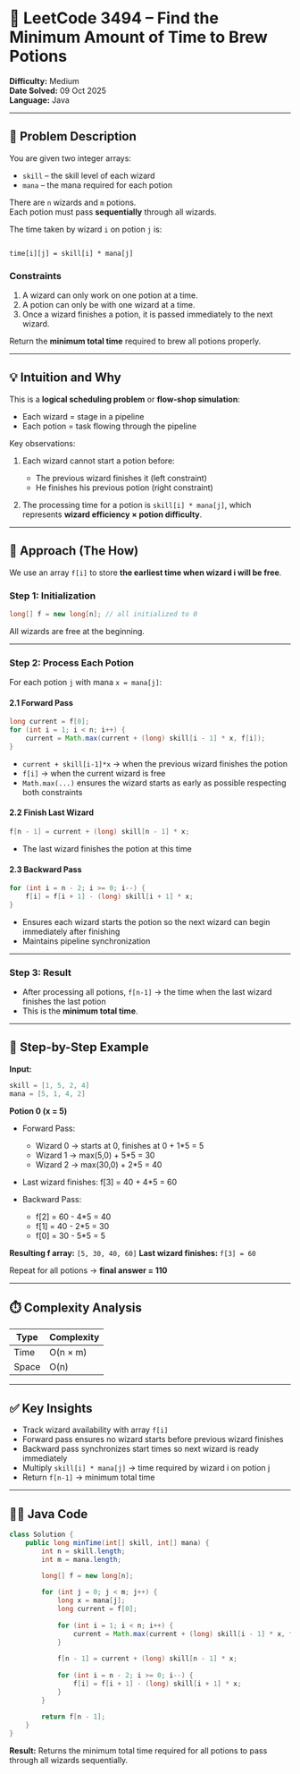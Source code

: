 # 🧪 LeetCode 3494 – Find the Minimum Amount of Time to Brew Potions

**Difficulty:** Medium  
**Date Solved:** 09 Oct 2025  
**Language:** Java  

---

## 🧩 Problem Description

You are given two integer arrays:

- `skill` – the skill level of each wizard  
- `mana` – the mana required for each potion  

There are `n` wizards and `m` potions.  
Each potion must pass **sequentially** through all wizards.  

The time taken by wizard `i` on potion `j` is:

```

time[i][j] = skill[i] * mana[j]

````

### Constraints

1. A wizard can only work on one potion at a time.  
2. A potion can only be with one wizard at a time.  
3. Once a wizard finishes a potion, it is passed immediately to the next wizard.

Return the **minimum total time** required to brew all potions properly.

---

## 💡 Intuition and Why

This is a **logical scheduling problem** or **flow-shop simulation**:

- Each wizard = stage in a pipeline  
- Each potion = task flowing through the pipeline  

Key observations:

1. Each wizard cannot start a potion before:
   - The previous wizard finishes it (left constraint)  
   - He finishes his previous potion (right constraint)  

2. The processing time for a potion is `skill[i] * mana[j]`, which represents **wizard efficiency × potion difficulty**.

---

## 🧠 Approach (The How)

We use an array `f[i]` to store **the earliest time when wizard i will be free**.

### Step 1: Initialization

```java
long[] f = new long[n]; // all initialized to 0
````

All wizards are free at the beginning.

---

### Step 2: Process Each Potion

For each potion `j` with mana `x = mana[j]`:

#### 2.1 Forward Pass

```java
long current = f[0];
for (int i = 1; i < n; i++) {
    current = Math.max(current + (long) skill[i - 1] * x, f[i]);
}
```

* `current + skill[i-1]*x` → when the previous wizard finishes the potion
* `f[i]` → when the current wizard is free
* `Math.max(...)` ensures the wizard starts as early as possible respecting both constraints

#### 2.2 Finish Last Wizard

```java
f[n - 1] = current + (long) skill[n - 1] * x;
```

* The last wizard finishes the potion at this time

#### 2.3 Backward Pass

```java
for (int i = n - 2; i >= 0; i--) {
    f[i] = f[i + 1] - (long) skill[i + 1] * x;
}
```

* Ensures each wizard starts the potion so the next wizard can begin immediately after finishing
* Maintains pipeline synchronization

---

### Step 3: Result

* After processing all potions, `f[n-1]` → the time when the last wizard finishes the last potion
* This is the **minimum total time**.

---

## 🧮 Step-by-Step Example

**Input:**

```java
skill = [1, 5, 2, 4]
mana = [5, 1, 4, 2]
```

**Potion 0 (x = 5)**

* Forward Pass:

  * Wizard 0 → starts at 0, finishes at 0 + 1*5 = 5
  * Wizard 1 → max(5,0) + 5*5 = 30
  * Wizard 2 → max(30,0) + 2*5 = 40
* Last wizard finishes: f[3] = 40 + 4*5 = 60
* Backward Pass:

  * f[2] = 60 - 4*5 = 40
  * f[1] = 40 - 2*5 = 30
  * f[0] = 30 - 5*5 = 5

**Resulting f array:** `[5, 30, 40, 60]`
**Last wizard finishes:** `f[3] = 60`

Repeat for all potions → **final answer = 110**

---

## ⏱️ Complexity Analysis

| Type  | Complexity |
| ----- | ---------- |
| Time  | O(n × m)   |
| Space | O(n)       |

---

## ✅ Key Insights

* Track wizard availability with array `f[i]`
* Forward pass ensures no wizard starts before previous wizard finishes
* Backward pass synchronizes start times so next wizard is ready immediately
* Multiply `skill[i] * mana[j]` → time required by wizard i on potion j
* Return `f[n-1]` → minimum total time

---

## 🧑‍💻 Java Code

```java
class Solution {
    public long minTime(int[] skill, int[] mana) {
        int n = skill.length;
        int m = mana.length;

        long[] f = new long[n];
        
        for (int j = 0; j < m; j++) {
            long x = mana[j];
            long current = f[0]; 
            
            for (int i = 1; i < n; i++) {
                current = Math.max(current + (long) skill[i - 1] * x, f[i]);
            }
            
            f[n - 1] = current + (long) skill[n - 1] * x;
            
            for (int i = n - 2; i >= 0; i--) {
                f[i] = f[i + 1] - (long) skill[i + 1] * x;
            }
        }
        
        return f[n - 1];
    }
}
```

**Result:** Returns the minimum total time required for all potions to pass through all wizards sequentially.


